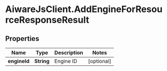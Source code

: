 # AiwareJsClient.AddEngineForResourceResponseResult

## Properties

Name | Type | Description | Notes
------------ | ------------- | ------------- | -------------
**engineId** | **String** | Engine ID | [optional] 


